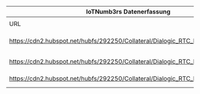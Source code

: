 |IoTNumb3rs Datenerfassung|||||||||||
| ---- | ---- | ---- | ---- | ---- | ---- | ---- | ---- | ---- | ---- | ---- |
||||||||||||
|URL|home_url|filename|device_class|device_count|market_class|market_volume|prognosis_year|publication_year|authorship_class|Dropbox folder|
|https://cdn2.hubspot.net/hubfs/292250/Collateral/Dialogic_RTC_IoT_Infographic.pdf|https://blog.dialogic.com/blog/iot-and-rtc-infographic|file4_Dialogic_RTC_IoT_Infographic.pdf|||worth IoT software and devices|6E+11|2019|2016|blogger|marielledemuth/20181113-1800|
|https://cdn2.hubspot.net/hubfs/292250/Collateral/Dialogic_RTC_IoT_Infographic.pdf|https://blog.dialogic.com/blog/iot-and-rtc-infographic|file4_Dialogic_RTC_IoT_Infographic.pdf|||revenue|1.7E+12|2020|2016|blogger|marielledemuth/20181113-1800|
|https://cdn2.hubspot.net/hubfs/292250/Collateral/Dialogic_RTC_IoT_Infographic.pdf|https://blog.dialogic.com/blog/iot-and-rtc-infographic|file4_Dialogic_RTC_IoT_Infographic.pdf|generic IoT|20800000000|||2020|2016|blogger|marielledemuth/20181113-1800|
